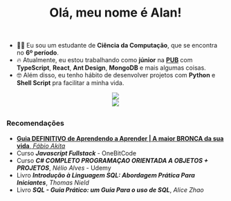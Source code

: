 
<div align="center">
    <h1>Olá, meu nome é Alan!</h1>
</div>

<br>

- 👨‍💻 Eu sou um estudante de **Ciência da Computação**, que se encontra no **6º período**.
- 🔥 Atualmente, eu estou trabalhando como **júnior** na [**PUB**](https://thepublic.house/) com **TypeScript**, **React**, **Ant Design**, **MongoDB** e mais algumas coisas.
- 🤓 Além disso, eu tenho hábito de desenvolver projetos com **Python** e **Shell Script** pra facilitar a minha vida.

<div align="center" style="margin: 0px;">
    <img src="https://skillicons.dev/icons?i=react,ts,js,vite,express,mongo,python" />
</div>

<div align="center" style="margin: 0px;">
    <img src="https://skillicons.dev/icons?i=tailwind,mui,bootstrap,cs,java,php,bash,mysql" />
</div> 

##

### Recomendações
- [ **Guia DEFINITIVO de Aprendendo a Aprender | A maior BRONCA da sua vida**, *Fábio Akita* ](https://www.youtube.com/watch?v=oUPaJxk6TZ0&ab_channel=FabioAkita)
- Curso ***Javascript Fullstack*** - OneBitCode
- Curso ***C# COMPLETO PROGRAMAÇAO ORIENTADA A OBJETOS + PROJETOS***, *Nélio Alves* - Udemy
- Livro ***Introdução à Linguagem SQL: Abordagem Prática Para Iniciantes***, *Thomas Nield*
- Livro ***SQL - Guia Prático: um Guia Para o uso de SQL***, *Alice Zhao*